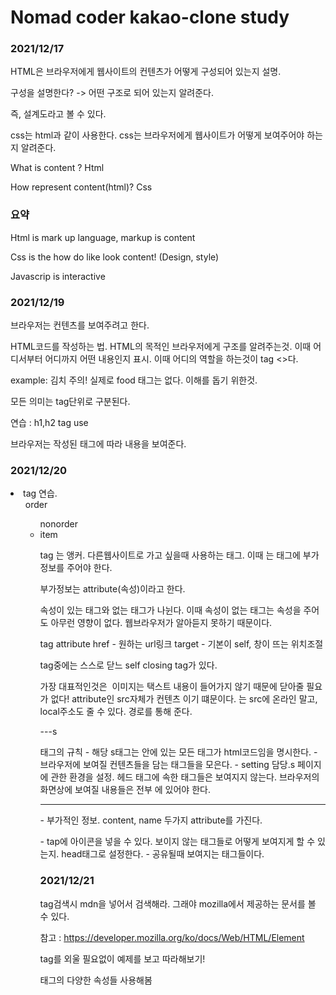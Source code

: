 # Nomad coder kakao-clone study

### 2021/12/17

HTML은 브라우저에게 웹사이트의 컨텐츠가 어떻게 구성되어 있는지 설명.

구성을 설명한다? -> 어떤 구조로 되어 있는지 알려준다.

즉, 설계도라고 볼 수 있다.

css는 html과 같이 사용한다. css는 브라우저에게 웹사이트가 어떻게 보여주어야 하는지 알려준다.

What is content ? Html

How represent content(html)? Css

### 요약

Html is mark up language, markup is content

Css is the how do like look content! (Design, style)

Javascrip is interactive

### 2021/12/19

브라우저는 컨텐츠를 보여주려고 한다.

HTML코드를 작성하는 법. HTML의 목적인 브라우저에게 구조를 알려주는것. 이때 어디서부터 어디까지 어떤 내용인지 표시. 이때 어디의 역할을 하는것이 tag <>다.

example: <food>김치</food> 주의! 실제로 food 태그는 없다. 이해를 돕기 위한것.

모든 의미는 tag단위로 구분된다.

연습 : h1,h2 tag use

브라우저는 작성된 태그에 따라 내용을 보여준다.

### 2021/12/20

<li> tag 연습.

<ol> order <ul> nonorder <li> item

<a> tag 는 앵커. 다른웹사이트로 가고 싶을때 사용하는 태그. 이때 <a>는 태그에 부가정보를 주어야 한다.

부가정보는 attribute(속성)이라고 한다.

속성이 있는 태그와 없는 태그가 나뉜다. 이때 속성이 없는 태그는 속성을 주어도 아무런 영향이 없다. 웹브라우저가 알아듣지 못하기 때문이다.

<a> tag attribute
href - 원하는 url링크
target - 기본이 self, 창이 뜨는 위치조절

tag중에는 스스로 닫느 self closing tag가 있다.

가장 대표적인것은 <img> 이미지는 택스트 내용이 들어가지 않기 때문에 닫아줄 필요가 없다!
attribute인 src자체가 컨텐츠 이기 떄문이다.
<img>는 src에 온라인 말고, local주소도 줄 수 있다. 경로를 통해 준다.

---s

<html>태그의 규칙 - 해당 s태그는 안에 있는 모든 태그가 html코드임을 명시한다.
<body> - 브라우저에 보여질 컨텐츠들을 담는 태그들을 모은다.
<head> - setting 담당.s 페이지에 관한 환경을 설정. 헤드 태그에 속한 태그들은 보여지지 않는다. 브라우저의 화면상에 보여질 내용들은 전부 <body>에 있어야 한다.

---

<meta> - 부가적인 정보. content, name 두가지 attribute를 가진다.
<link> - tap에 아이콘을 넣을 수 있다.
보이지 않는 태그들로 어떻게 보여지게 할 수 있는지. head태그로 설정한다.
<meta property og:image, og:title ,, 등등> - 공유될때 보여지는 태그들이다.

### 2021/12/21

tag검색시 mdn을 넣어서 검색해라. 그래야 mozilla에서 제공하는 문서를 볼 수 있다.

참고 : https://developer.mozilla.org/ko/docs/Web/HTML/Element

tag를 외울 필요없이 예제를 보고 따라해보기!

<p>태그의 다양한 속성들 사용해봄
<audio>사용해보기.
